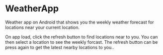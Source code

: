 # WeatherApp

Weather app on Android that shows you the weekly weather forecast for locations near your current location.

On app load, click the refresh button to find locations near to you. You can then select a location to see the weekly forcast. The refresh button can be press again to get the latest nearby locations to you..
